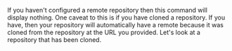 If you haven't configured a remote repository then this command will display nothing. One caveat to this is if you have cloned a repository. If you have, then your repository will automatically have a remote because it was cloned from the repository at the URL you provided. Let's look at a repository that has been cloned.